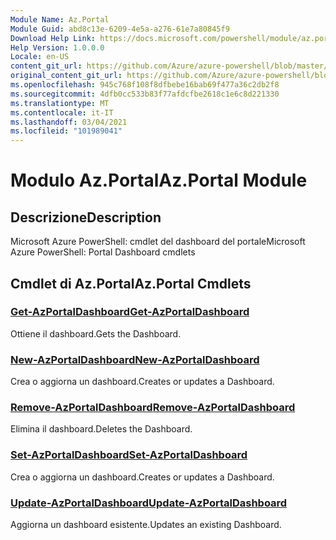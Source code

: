 ```yaml
---
Module Name: Az.Portal
Module Guid: abd8c13e-6209-4e5a-a276-61e7a80845f9
Download Help Link: https://docs.microsoft.com/powershell/module/az.portal
Help Version: 1.0.0.0
Locale: en-US
content_git_url: https://github.com/Azure/azure-powershell/blob/master/src/Portal/help/Az.Portal.md
original_content_git_url: https://github.com/Azure/azure-powershell/blob/master/src/Portal/help/Az.Portal.md
ms.openlocfilehash: 945c768f108f8dfbebe16bab69f477a36c2db2f8
ms.sourcegitcommit: 4dfb0cc533b83f77afdcfbe2618c1e6c8d221330
ms.translationtype: MT
ms.contentlocale: it-IT
ms.lasthandoff: 03/04/2021
ms.locfileid: "101989041"
---
```

# <span data-ttu-id="f39b5-101">Modulo Az.Portal</span><span class="sxs-lookup"><span data-stu-id="f39b5-101">Az.Portal Module</span></span>
## <span data-ttu-id="f39b5-102">Descrizione</span><span class="sxs-lookup"><span data-stu-id="f39b5-102">Description</span></span>
<span data-ttu-id="f39b5-103">Microsoft Azure PowerShell: cmdlet del dashboard del portale</span><span class="sxs-lookup"><span data-stu-id="f39b5-103">Microsoft Azure PowerShell: Portal Dashboard cmdlets</span></span>

## <span data-ttu-id="f39b5-104">Cmdlet di Az.Portal</span><span class="sxs-lookup"><span data-stu-id="f39b5-104">Az.Portal Cmdlets</span></span>
### [<span data-ttu-id="f39b5-105">Get-AzPortalDashboard</span><span class="sxs-lookup"><span data-stu-id="f39b5-105">Get-AzPortalDashboard</span></span>](Get-AzPortalDashboard.md)
<span data-ttu-id="f39b5-106">Ottiene il dashboard.</span><span class="sxs-lookup"><span data-stu-id="f39b5-106">Gets the Dashboard.</span></span>

### [<span data-ttu-id="f39b5-107">New-AzPortalDashboard</span><span class="sxs-lookup"><span data-stu-id="f39b5-107">New-AzPortalDashboard</span></span>](New-AzPortalDashboard.md)
<span data-ttu-id="f39b5-108">Crea o aggiorna un dashboard.</span><span class="sxs-lookup"><span data-stu-id="f39b5-108">Creates or updates a Dashboard.</span></span>

### [<span data-ttu-id="f39b5-109">Remove-AzPortalDashboard</span><span class="sxs-lookup"><span data-stu-id="f39b5-109">Remove-AzPortalDashboard</span></span>](Remove-AzPortalDashboard.md)
<span data-ttu-id="f39b5-110">Elimina il dashboard.</span><span class="sxs-lookup"><span data-stu-id="f39b5-110">Deletes the Dashboard.</span></span>

### [<span data-ttu-id="f39b5-111">Set-AzPortalDashboard</span><span class="sxs-lookup"><span data-stu-id="f39b5-111">Set-AzPortalDashboard</span></span>](Set-AzPortalDashboard.md)
<span data-ttu-id="f39b5-112">Crea o aggiorna un dashboard.</span><span class="sxs-lookup"><span data-stu-id="f39b5-112">Creates or updates a Dashboard.</span></span>

### [<span data-ttu-id="f39b5-113">Update-AzPortalDashboard</span><span class="sxs-lookup"><span data-stu-id="f39b5-113">Update-AzPortalDashboard</span></span>](Update-AzPortalDashboard.md)
<span data-ttu-id="f39b5-114">Aggiorna un dashboard esistente.</span><span class="sxs-lookup"><span data-stu-id="f39b5-114">Updates an existing Dashboard.</span></span>

